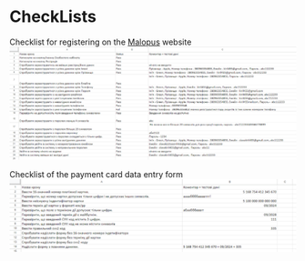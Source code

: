 # CheckLists

Checklist for registering on the [Malopus](https://malopus.com.ua/) website
![](ScreenShot/CheckListSiteMalopus.png)

Checklist of the payment card data entry form
![](ScreenShot/checkListPaymentCard.png)